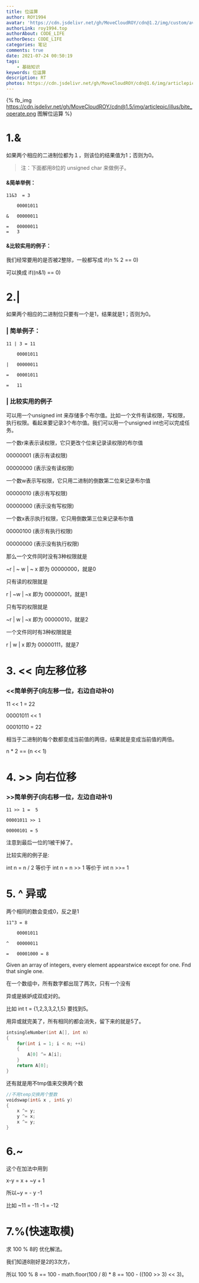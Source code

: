 ```yaml
---
title: 位运算
author: ROY1994
avatar: 'https://cdn.jsdelivr.net/gh/MoveCloudROY/cdn@1.2/img/custom/avatar.jpg'
authorLink: roy1994.top
authorAbout: CODE_LIFE
authorDesc: CODE_LIFE
categories: 笔记
comments: true
date: 2021-07-24 00:50:19
tags:
	- 基础知识
keywords: 位运算
description: RT
photos: https://cdn.jsdelivr.net/gh/MoveCloudROY/cdn@1.6/img/articlepic/head/8.webp
---
```



{% fb_img https://cdn.jsdelivr.net/gh/MoveCloudROY/cdn@1.5/img/articlepic/illus/bite_operate.png 图解位运算 %}



# 1.&
如果两个相应的二进制位都为１，则该位的结果值为1；否则为0。

>注：下面都用8位的 unsigned char 来做例子。
#### &简单举例：
```
11&3  = 3

    00001011

&   00000011

=   00000011 
=   3
```
#### &比较实用的例子：
我们经常要用的是否被2整除，一般都写成   if(n % 2 == 0)

可以换成 if((n&1) == 0) 

# 2.|
如果两个相应的二进制位只要有一个是1，结果就是1；否则为0。
### | 简单例子：
```
11 | 3 = 11

    00001011

|   00000011

=   00001011 

=   11
```
### | 比较实用的例子
可以用一个unsigned int 来存储多个布尔值。比如一个文件有读权限，写权限，执行权限。看起来要记录3个布尔值。我们可以用一个unsigned int也可以完成任务。

一个数r来表示读权限，它只更改个位来记录读权限的布尔值 

00000001  (表示有读权限) 

00000000  (表示没有读权限)

一个数w表示写权限，它只用二进制的倒数第二位来记录布尔值

00000010 (表示有写权限)

00000000 (表示没有写权限)

一个数x表示执行权限，它只用倒数第三位来记录布尔值

00000100 (表示有执行权限)

00000000 (表示没有执行权限)

那么一个文件同时没有3种权限就是

~r | ~ w | ~ x 即为 00000000，就是0

只有读的权限就是

r | ~w | ~x 即为 00000001，就是1

只有写的权限就是

~r | w | ~x 即为 00000010，就是2

一个文件同时有3种权限就是

r | w | x 即为 00000111，就是7

# 3. << 向左移位移
### <<简单例子(向左移一位，右边自动补0)

11 << 1 = 22

 00001011 << 1

 00010110 = 22

相当于二进制的每个数都变成当前值的两倍，结果就是变成当前值的两倍。

n * 2 == (n << 1)



# 4. >> 向右位移
### >>简单例子(向右移一位，左边自动补1)
```
11 >> 1 =  5

00001011 >> 1

00000101 = 5
```
注意到最后一位的1被干掉了。

比较实用的例子是:

int n = n / 2     等价于   int n = n >> 1  等价于 int n >>= 1


 # 5. ^ 异或
两个相同的数会变成0，反之是1
```
11^3 = 8

    00001011

^   00000011

=   00001000 = 8
```
Given an array of integers, every element appearstwice except for one. Fnd that single one.

在一个数组中，所有数字都出现了两次，只有一个没有

异或是嫉妒成双成对的。

比如 int t = {1,2,3,3,2,1,5} 要找到5。

用异或就完美了，所有相同的都会消失，留下来的就是5了。
```cpp
intsingleNumber(int A[], int n)
{  
    for(int i = 1; i < n; ++i)
    {  
        A[0] ^= A[i];  
    }
    return A[0];  
}
```
还有就是用不tmp值来交换两个数
```cpp
//不用temp交换两个整数
voidswap(int& x , int& y)
{
    x ^= y;
    y ^= x;
    x ^= y;
}
```
# 6.~
这个在加法中用到

x-y = x + ~y + 1

所以~y = - y  -1

比如 ~11 = -11 -1 = -12

# 7.%(快速取模)
求 100 % 8的 优化解法。

我们知道8刚好是2的3次方，

所以 100 % 8 == 100 - math.floor(100 / 8) * 8 == 100 -  ((100 >> 3) << 3)。
